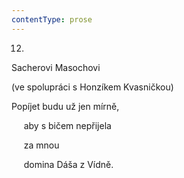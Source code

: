 ```yaml
---
contentType: prose
---
```


<section>

12.  
Sacherovi Masochovi

(ve spolupráci s Honzíkem Kvasničkou)

Popíjet budu už jen mírně,

     aby s bičem nepřijela

     za mnou

     domina Dáša z Vídně.

</section>
